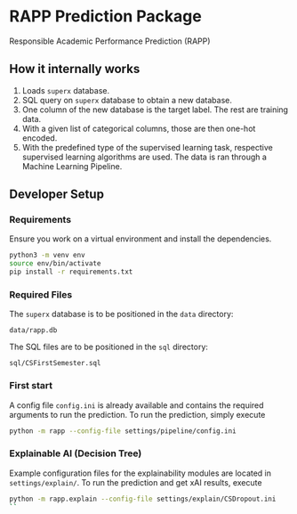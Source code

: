 # RAPP Prediction Package

Responsible Academic Performance Prediction (RAPP)

## How it internally works

1. Loads `superx` database.
2. SQL query on `superx` database to obtain a new database.
3. One column of the new database is the target label. The rest are training data.
4. With a given list of categorical columns, those are then one-hot encoded.
5. With the predefined type of the supervised learning task, respective supervised learning algorithms are used. The data is ran through a Machine Learning Pipeline.

## Developer Setup

### Requirements

Ensure you work on a virtual environment and install the dependencies.

```bash
python3 -m venv env
source env/bin/activate
pip install -r requirements.txt
```

### Required Files

The `superx` database is to be positioned in the `data` directory:

```tree
data/rapp.db
```

The SQL files are to be positioned in the `sql` directory:

```tree
sql/CSFirstSemester.sql
```

### First start

A config file `config.ini` is already available and contains the required arguments to run the prediction. To run the prediction, simply execute

```bash
python -m rapp --config-file settings/pipeline/config.ini
```

### Explainable AI (Decision Tree)
Example configuration files for the explainability modules are located in `settings/explain/`. To run the prediction and get xAI results, execute

```bash
python -m rapp.explain --config-file settings/explain/CSDropout.ini
``
